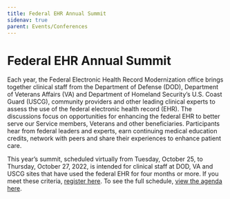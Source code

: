 ```yaml
---
title: Federal EHR Annual Summit
sidenav: true
parent: Events/Conferences
---
```

# Federal EHR Annual Summit

Each year, the Federal Electronic Health Record Modernization office brings together clinical staff from the Department of Defense (DOD), Department of Veterans Affairs (VA) and Department of Homeland Security’s U.S. Coast Guard (USCG), community providers and other leading clinical experts to assess the use of the federal electronic health record (EHR). The discussions focus on opportunities for enhancing the federal EHR to better serve our Service members, Veterans and other beneficiaries. Participants hear from federal leaders and experts, earn continuing medical education credits, network with peers and share their experiences to enhance patient care.

This year’s summit, scheduled virtually from Tuesday, October 25, to Thursday, October 27, 2022, is intended for clinical staff at DOD, VA and USCG sites that have used the federal EHR for four months or more. If you meet these criteria, [register here](https://gcc02.safelinks.protection.outlook.com/?url=https%3A%2F%2Fcvent.me%2FQQ7NRQ%3FRefId%3DFederalEHRAnnualSummit&data=05%7C01%7C%7C5ab2ace2b1af473d714908da9bf88be6%7Ce95f1b23abaf45ee821db7ab251ab3bf%7C0%7C0%7C637993789051920452%7CUnknown%7CTWFpbGZsb3d8eyJWIjoiMC4wLjAwMDAiLCJQIjoiV2luMzIiLCJBTiI6Ik1haWwiLCJXVCI6Mn0%3D%7C3000%7C%7C%7C&sdata=0y9BoXaNxCgp2EqwsjuvkJrw04knd8B4tjSD7zQ%2FVxI%3D&reserved=0). To see the full schedule, [view the agenda here](images/fehr_summit-agenda_20221012.pdf).